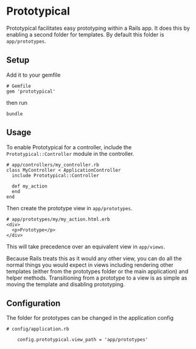 # Prototypical

Prototypical facilitates easy prototyping within a Rails app. It does this by
enabling a second folder for templates. By default this folder is
`app/prototypes`.

## Setup

Add it to your gemfile

```
# Gemfile
gem 'prototypical'
```

then run

```
bundle
```

## Usage

To enable Prototypical for a controller, include the `Prototypical::Controller`
module in the controller.

```
# app/controllers/my_controller.rb
class MyController < ApplicationController
  include Prototypical::Controller

  def my_action
  end
end
```

Then create the prototype view in `app/prototypes`.

```
# app/prototypes/my/my_action.html.erb
<div>
  <p>Prototype</p>
</div>
```

This will take precedence over an equivalent view in `app/views`.

Because Rails treats this as it would any other view, you can do all the normal
things you would expect in views including rendering other templates (either
from the prototypes folder or the main application) and helper methods.
Transitioning from a prototype to a view is as simple as moving the template and
disabling prototyping.

## Configuration

The folder for prototypes can be changed in the application config

```
# config/application.rb

    config.prototypical.view_path = 'app/prototypes'
```